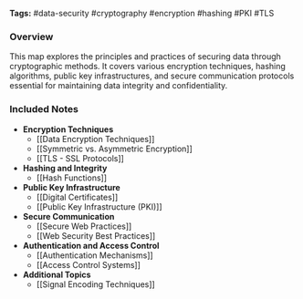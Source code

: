 **Tags:** #data-security #cryptography #encryption #hashing #PKI #TLS

### **Overview**

This map explores the principles and practices of securing data through cryptographic methods. It covers various encryption techniques, hashing algorithms, public key infrastructures, and secure communication protocols essential for maintaining data integrity and confidentiality.

### **Included Notes**

- **Encryption Techniques**
    - [[Data Encryption Techniques]]
    - [[Symmetric vs. Asymmetric Encryption]]
    - [[TLS - SSL Protocols]]
- **Hashing and Integrity**
    - [[Hash Functions]]
- **Public Key Infrastructure**
    - [[Digital Certificates]]
    - [[Public Key Infrastructure (PKI)]]
- **Secure Communication**
    - [[Secure Web Practices]]
    - [[Web Security Best Practices]]
- **Authentication and Access Control**
    - [[Authentication Mechanisms]]
    - [[Access Control Systems]]
- **Additional Topics**
    - [[Signal Encoding Techniques]]